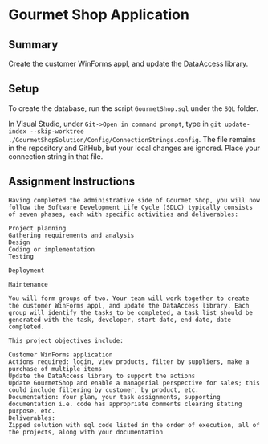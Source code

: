 # Gourmet Shop Application
## Summary
Create the customer WinForms appl, and update the DataAccess library. 

## Setup
To create the database, run the script `GourmetShop.sql` under the `SQL` folder. 

In Visual Studio, under `Git->Open in command prompt`, type in `git update-index --skip-worktree ./GourmetShopSolution/Config/ConnectionStrings.config`.  The file remains in the repository and GitHub, but your local changes are ignored. Place your connection string in that file.

## Assignment Instructions
```
Having completed the administrative side of Gourmet Shop, you will now follow the Software Development Life Cycle (SDLC) typically consists of seven phases, each with specific activities and deliverables: 

Project planning
Gathering requirements and analysis
Design
Coding or implementation
Testing

Deployment

Maintenance

You will form groups of two. Your team will work together to create the customer WinForms appl, and update the DataAccess library. Each group will identify the tasks to be completed, a task list should be generated with the task, developer, start date, end date, date completed. 

This project objectives include:

Customer WinForms application
Actions required: login, view products, filter by suppliers, make a purchase of multiple items
Update the DataAccess library to support the actions
Update GourmetShop and enable a managerial perspective for sales; this could include filtering by customer, by product, etc.
Documentation: Your plan, your task assignments, supporting documentation i.e. code has appropriate comments clearing stating purpose, etc.
Deliverables:
Zipped solution with sql code listed in the order of execution, all of the projects, along with your documentation
```
